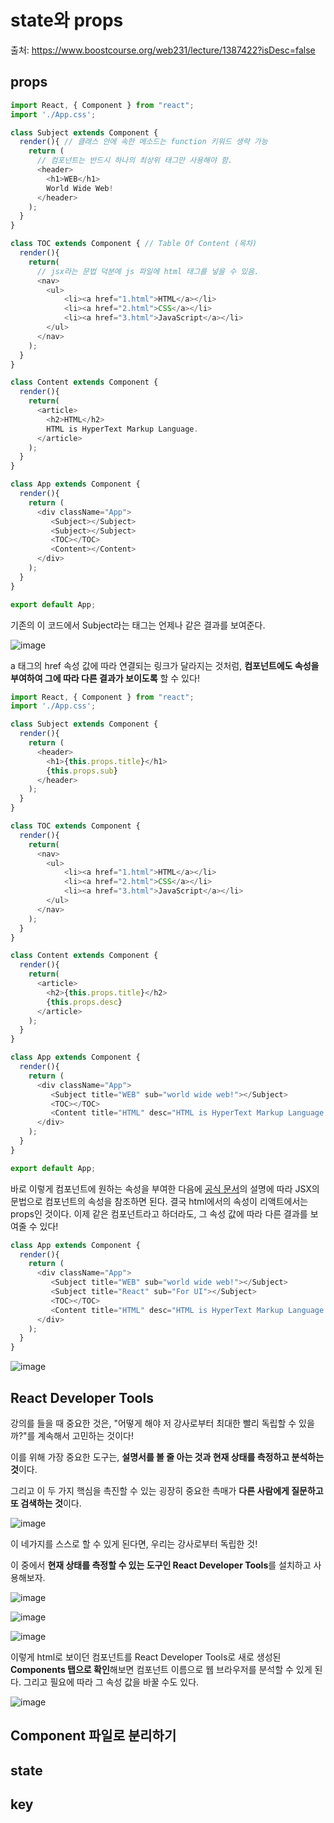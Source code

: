 # state와 props 

출처: https://www.boostcourse.org/web231/lecture/1387422?isDesc=false

## props

```js
import React, { Component } from "react";
import './App.css';

class Subject extends Component {
  render(){ // 클래스 안에 속한 메소드는 function 키워드 생략 가능  
    return (
      // 컴포넌트는 반드시 하나의 최상위 태그만 사용해야 함. 
      <header>
        <h1>WEB</h1>
        World Wide Web!
      </header>
    );
  }
}

class TOC extends Component { // Table Of Content (목차) 
  render(){
    return(
      // jsx라는 문법 덕분에 js 파일에 html 태그를 넣을 수 있음. 
      <nav>
        <ul>
            <li><a href="1.html">HTML</a></li>
            <li><a href="2.html">CSS</a></li>
            <li><a href="3.html">JavaScript</a></li>
        </ul>
      </nav>
    );
  }
}

class Content extends Component {
  render(){
    return(
      <article>
        <h2>HTML</h2>
        HTML is HyperText Markup Language.
      </article>
    );
  }
}

class App extends Component {
  render(){
    return (
      <div className="App">
         <Subject></Subject>
         <Subject></Subject>
         <TOC></TOC>
         <Content></Content>
      </div>
    );
  }
}

export default App; 
```

기존의 이 코드에서 Subject라는 태그는 언제나 같은 결과를 보여준다. 

![image](https://user-images.githubusercontent.com/68090939/178980447-11c91174-7279-43be-b7d3-8e14e632f210.png)

a 태그의 href 속성 값에 따라 연결되는 링크가 달라지는 것처럼, **컴포넌트에도 속성을 부여하여 그에 따라 다른 결과가 보이도록** 할 수 있다! 

```js
import React, { Component } from "react";
import './App.css';

class Subject extends Component {
  render(){ 
    return (
      <header>
        <h1>{this.props.title}</h1> 
        {this.props.sub} 
      </header>
    );
  }
}

class TOC extends Component { 
  render(){
    return(
      <nav>
        <ul>
            <li><a href="1.html">HTML</a></li>
            <li><a href="2.html">CSS</a></li>
            <li><a href="3.html">JavaScript</a></li>
        </ul>
      </nav>
    );
  }
}

class Content extends Component {
  render(){
    return(
      <article>
        <h2>{this.props.title}</h2>
        {this.props.desc}
      </article>
    );
  }
}

class App extends Component {
  render(){
    return (
      <div className="App">
         <Subject title="WEB" sub="world wide web!"></Subject>
         <TOC></TOC>
         <Content title="HTML" desc="HTML is HyperText Markup Language."></Content>
      </div>
    );
  }
}

export default App; 
```

바로 이렇게 컴포넌트에 원하는 속성을 부여한 다음에 [공식 문서](https://reactjs.org/docs/components-and-props.html)의 설명에 따라 JSX의 문법으로 컴포넌트의 속성을 참조하면 된다. 결국 html에서의 속성이 리액트에서는 props인 것이다. 이제 같은 컴포넌트라고 하더라도, 그 속성 값에 따라 다른 결과를 보여줄 수 있다! 

```js
class App extends Component {
  render(){
    return (
      <div className="App">
         <Subject title="WEB" sub="world wide web!"></Subject>
         <Subject title="React" sub="For UI"></Subject>
         <TOC></TOC>
         <Content title="HTML" desc="HTML is HyperText Markup Language."></Content>
      </div>
    );
  }
}
```

![image](https://user-images.githubusercontent.com/68090939/178981610-c0343d90-cedb-4c51-a5cc-a1cea3652fad.png)

## React Developer Tools

강의를 들을 때 중요한 것은, "어떻게 해야 저 강사로부터 최대한 빨리 독립할 수 있을까?"를 계속해서 고민하는 것이다! 

이를 위해 가장 중요한 도구는, **설명서를 볼 줄 아는 것과 현재 상태를 측정하고 분석하는 것**이다. 

그리고 이 두 가지 핵심을 촉진할 수 있는 굉장히 중요한 촉매가 **다른 사람에게 질문하고 또 검색하는 것**이다. 

![image](https://user-images.githubusercontent.com/68090939/178985330-6a297187-4476-40ee-8469-a3fe4e739293.png)

이 네가지를 스스로 할 수 있게 된다면, 우리는 강사로부터 독립한 것! 

이 중에서 **현재 상태를 측정할 수 있는 도구인 React Developer Tools**를 설치하고 사용해보자. 

![image](https://user-images.githubusercontent.com/68090939/178983009-7978d43b-e8c0-4a68-81a3-dfdd875a1e5f.png) 

![image](https://user-images.githubusercontent.com/68090939/178986477-4668cbc0-e278-44d4-b91d-ab4a4d8e5bdd.png)

![image](https://user-images.githubusercontent.com/68090939/178986696-6267316e-529a-470b-ad82-5bed5e2149e9.png)

이렇게 html로 보이던 컴포넌트를 React Developer Tools로 새로 생성된 **Components 탭으로 확인**해보면 컴포넌트 이름으로 웹 브라우저를 분석할 수 있게 된다. 그리고 필요에 따라 그 속성 값을 바꿀 수도 있다. 

![image](https://user-images.githubusercontent.com/68090939/178986809-8ae50dfa-3ca9-427a-9ed2-9c8a873c62c0.png)

## Component 파일로 분리하기 



## state

## key 

